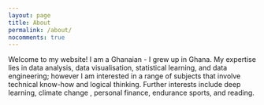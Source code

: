 ```yaml
---
layout: page
title: About
permalink: /about/
nocomments: true
---
```

Welcome to my website! I am a Ghanaian - I grew up in Ghana. My expertise lies in data analysis, data visualisation, statistical learning, and data engineering; however I am interested in a range of subjects that involve technical know-how and logical thinking. Further interests include deep learning, climate change , personal finance, endurance sports, and reading. 


